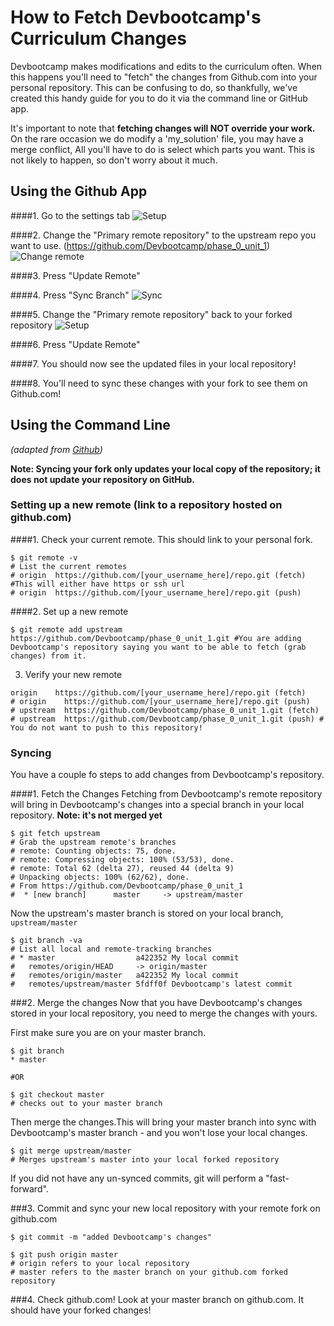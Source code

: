 # How to Fetch Devbootcamp's Curriculum Changes 

Devbootcamp makes modifications and edits to the curriculum often. When this happens you'll need to "fetch" the changes from Github.com into your personal repository. This can be confusing to do, so thankfully, we've created this handy guide for you to do it via the command line or GitHub app.

It's important to note that **fetching changes will NOT override your work.** On the rare occasion we do modify a 'my_solution' file, you may have a merge conflict, All you'll have to do is select which parts you want. This is not likely to happen, so don't worry about it much. 

## Using the Github App

####1. Go to the settings tab
![Setup](../imgs/1.jpg)

####2. Change the "Primary remote repository" to the upstream repo you want to use. (https://github.com/Devbootcamp/phase_0_unit_1)
![Change remote](../imgs/2.jpg)

####3. Press "Update Remote"

####4. Press "Sync Branch"
![Sync](../imgs/3.jpg)

####5. Change the "Primary remote repository" back to your forked repository
![Setup](../imgs/4.jpg)

####6. Press "Update Remote"

####7. You should now see the updated files in your local repository!

####8. You'll need to sync these changes with your fork to see them on Github.com!


## Using the Command Line 
*(adapted from [Github](https://help.github.com/articles/syncing-a-fork))*

**Note: Syncing your fork only updates your local copy of the repository; it does not update your repository on GitHub.**

### Setting up a new remote (link to a repository hosted on github.com)

####1. Check your current remote. This should link to your personal fork. 

```shell
$ git remote -v
# List the current remotes
# origin  https://github.com/[your_username_here]/repo.git (fetch)  #This will either have https or ssh url
# origin  https://github.com/[your_username_here]/repo.git (push)

```

####2. Set up a new remote

```shell
$ git remote add upstream https://github.com/Devbootcamp/phase_0_unit_1.git #You are adding Devbootcamp's repository saying you want to be able to fetch (grab changes) from it.

```

3. Verify your new remote

```shell
origin    https://github.com/[your_username_here]/repo.git (fetch)
# origin    https://github.com/[your_username_here]/repo.git (push)
# upstream  https://github.com/Devbootcamp/phase_0_unit_1.git (fetch)
# upstream  https://github.com/Devbootcamp/phase_0_unit_1.git (push) # You do not want to push to this repository!
```

### Syncing
You have a couple fo steps to add changes from Devbootcamp's repository. 

####1. Fetch the Changes
Fetching from Devbootcamp's remote repository will bring in Devbootcamp's changes into a special branch in your local repository. **Note: it's not merged yet**

```shell
$ git fetch upstream
# Grab the upstream remote's branches
# remote: Counting objects: 75, done.
# remote: Compressing objects: 100% (53/53), done.
# remote: Total 62 (delta 27), reused 44 (delta 9)
# Unpacking objects: 100% (62/62), done.
# From https://github.com/Devbootcamp/phase_0_unit_1
#  * [new branch]      master     -> upstream/master

```

Now the upstream's master branch is stored on your local branch, `upstream/master`

```shell
$ git branch -va
# List all local and remote-tracking branches
# * master                  a422352 My local commit
#   remotes/origin/HEAD     -> origin/master
#   remotes/origin/master   a422352 My local commit
#   remotes/upstream/master 5fdff0f Devbootcamp's latest commit

```

###2. Merge the changes
Now that you have Devbootcamp's changes stored in your local repository, you need to merge the changes with yours. 

First make sure you are on your master branch. 

```shell
$ git branch
* master

#OR

$ git checkout master
# checks out to your master branch
```

Then merge the changes.This will bring your master branch into sync with Devbootcamp's master branch - and you won't lose your local changes. 

```shell
$ git merge upstream/master
# Merges upstream's master into your local forked repository
```

If you did not have any un-synced commits, git will perform a "fast-forward". 

###3. Commit and sync your new local repository with your remote fork on github.com

```shell
$ git commit -m "added Devbootcamp's changes"

$ git push origin master
# origin refers to your local repository
# master refers to the master branch on your github.com forked repository

```

###4. Check github.com!
Look at your master branch on github.com. It should have your forked changes!
